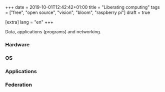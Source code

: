 +++
date = 2019-10-01T12:42:42+01:00
title = "Liberating computing"
tags = ["free", "open source", "vision", "bloom", "raspberry pi"]
draft = true

[extra]
lang = "en"
+++

Data, applications (programs) and networking.

### Hardware

### OS

### Applications

### Federation
